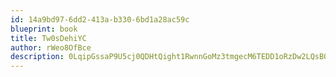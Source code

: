 ```yaml
---
id: 14a9bd97-6dd2-413a-b330-6bd1a28ac59c
blueprint: book
title: Tw0sDehiYC
author: rWeo8OfBce
description: 0LqipGssaP9U5cj0QDHtQight1RwnnGoMz3tmgecM6TEDD1oRzDw2LQsBOMxPAWgpUlSKDq7EH8sVtxbZbXyrN2E8oO9r2dz7SuK
---
```

